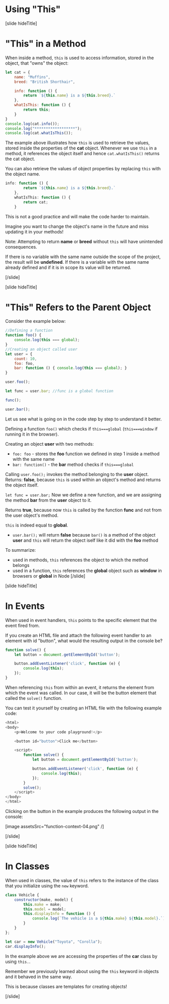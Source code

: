 # Using "This"

[slide hideTitle]

# "Тhis" in a Method

When inside a method, `this` is used to access information, stored in the object, that "owns" the object:

```js live
let cat = {
    name: "Muffins",
    breed: "British Shorthair",

    info: function () {
        return `${this.name} is a ${this.breed}.`
    },
    whatIsThis: function () {
        return this;
    }
}
console.log(cat.info());
console.log("******************");
console.log(cat.whatIsThis());
```

The example above illustrates how `this` is used to retrieve the values, stored inside the properties of the **cat** object. Whenever we use `this` in a method, it references the object itself and hence `cat.whatIsThis()` returns the cat object.

You can also retrieve the values of object properties by replacing `this` with the object name.

```js
info: function () {
        return `${this.name} is a ${this.breed}.`
    },
    whatIsThis: function () {
        return cat;
    }
```
 This is not a good practice and will make the code harder to maintain. 
 
 Imagine you want to change the object's name in the future and miss updating it in your methods! 


Note: Attempting to return **name** or **breed** without `this` will have unintended consequences. 

If there is no variable with the same name outside the scope of the project, the result will be **undefined**. If there is a variable with the same name already defined and if it is in scope its value will be returned.

[/slide]

[slide hideTitle]

# "Тhis" Refers to the Parent Object

Consider the example below:

```js live
//Defining a function
function foo() {
    console.log(this === global);
}
//Creating an object called user
let user = {
    count: 10,
    foo: foo,
    bar: function () { console.log(this === global); }
}

user.foo();

let func = user.bar; //func is a global function

func();

user.bar();
```

Let us see what is going on in the code step by step to understand it better.

Defining a function `foo()` which checks if `this===global` (`this===window` if running it in the browser).

Creating an object **user** with two methods:
   - `foo: foo` - stores the **foo** function we defined in step 1 inside a method with the same name
   -  `bar: function()` - the **bar** method checks if `this===global`

Calling `user.foo();` invokes the method belonging to the **user** object. Returns: **false**, because `this` is used within an object's method and returns the object itself.

`let func = user.bar;` Now we define a new function, and we are assigning the method **bar** from the **user** object to it. 

Returns **true**, because now `this` is called by the function **func** and not from the user object's method. 

`this` is indeed equal to **global**.

- `user.bar();` will return **false** because `bar()` is a method of the object **user** and `this` will return the object iself like it did with the **foo** method

To summarize: 
- used in methods, `this` references the object to which the method belongs
- used in a function, `this` references the **global** object such as **window** in browsers or **global** in Node
[/slide]

[slide hideTitle]

# In Events

When used in event handlers, `this` points to the specific element that the event fired from.

If you create an HTML file and attach the following event handler to an element with id "button", what would the resulting output in the console be?

```js
function solve() {
    let button = document.getElementById('button');

    button.addEventListener('click', function (e) {
        console.log(this);
    });
}
```

When referencing `this` from within an event, it returns the element from which the event was called. In our case, it will be the button element that called the ``solve()`` function.

You can test it yourself by creating an HTML file with the following example code:

```js
<html>
<body>
    <p>Welcome to your code playground!</p>

    <button id="button">Click me</button>

    <script>
        function solve() {
            let button = document.getElementById('button');

            button.addEventListener('click', function (e) {
                console.log(this);
            });
        }
        solve();
    </script>
</body>
</html>
```

Clicking on the button in the example produces the following output in the console:

[image assetsSrc="function-context-04.png" /]

[/slide]

[slide hideTitle]

# In Classes

When used in classes, the value of `this` refers to the instance of the class that you initialize using the `new` keyword.

```js live
class Vehicle {
    constructor(make, model) {
        this.make = make;
        this.model = model;
        this.displayInfo = function () {
            console.log(`The vehicle is a ${this.make} ${this.model}.`);
        }
    }
};

let car = new Vehicle("Toyota", "Corolla");
car.displayInfo();
```

In the example above we are accessing the properties of the **car** class by using ``this.``.

Remember we previously learned about using the ``this`` keyword in objects and it behaved in the same way.

This is because classes are templates for creating objects!

[/slide]
